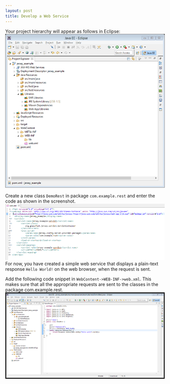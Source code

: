 ```yaml
---
layout: post
title: Develop a Web Service
---
```


Your project hierarchy will appear as follows in Eclipse:
![Image for Screenshot_16](https://raw.githubusercontent.com/ss37/jersey_example/gh-pages/public/images/screenshot_16.png "Screenshot_16")

Create a new class `DemoRest` in package `com.example.rest` and enter the code as shown in the screenshot.
![Image for Screenshot_17](https://raw.githubusercontent.com/ss37/jersey_example/gh-pages/public/images/screenshot_17.PNG "Screenshot_17")
For now, you have created a simple web service that displays a plain-text response `Hello World!` on the web browser, when the request is sent.

Add the following code snippet in `WebContent->WEB-INF->web.xml`. This makes sure that all the appropriate requests are sent to the classes in the package com.example.rest.
![Image for Screenshot_18](https://raw.githubusercontent.com/ss37/jersey_example/gh-pages/public/images/screenshot_18.png "Screenshot_18")
